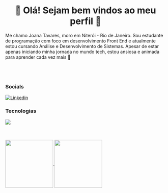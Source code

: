 <h1 align="center"> 💜 Olá! Sejam bem vindos ao meu perfil 💜 </h1>

<p align="left"> Me chamo Joana Tavares, moro em Niterói - Rio de Janeiro. 
Sou estudante de programação com foco em desenvolvimento Front End e atualmente estou cursando Análise e Desenvolvimento de Sistemas.
Apesar de estar apenas iniciando minha jornada no mundo tech, estou ansiosa e animada para aprender cada vez mais 🚀

<br>
<br>
<br>
<br>
<h3 align="left"> Socials </h3>

[![Linkedin](https://img.shields.io/badge/-LINKEDIN-blue?style=flat-square&logo=Linkedin&logoColor=white&link=https://www.linkedin.com/in/joana-tavares-dev/)](https://www.linkedin.com/in/joana-tavares-dev/)
<br>

<h3 align="left"> Tecnologias </h3>
<p align="left">
  <a href="https://skillicons.dev">
    <img src="https://skillicons.dev/icons?i=js,html,css,vscode,codepen,github" />
  </a>
</p>
<br>
<br>



<a href="https://github.com/JoanaTav/github-readme-stats">
  <img height=150 align="center" src="https://github-readme-stats.vercel.app/api?username=JoanaTav&layout=compact&theme=ambient_gradient" />
</a>
<a href="https://github.com/JoanaTav/convoychat">
  <img height=150 align="center" src="https://github-readme-stats.vercel.app/api/top-langs?username=JoanaTav&layout=compact&theme=ambient_gradient&langs_count=8&card_width=320" />
</a>




